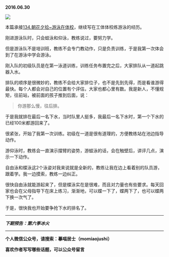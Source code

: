 **2016.06.30**

![](http://upload-images.jianshu.io/upload_images/51001-ae1ed588173066ed.JPG?imageMogr2/auto-orient/strip%7CimageView2/2/w/1240)

本篇承接[134.朝花夕拾~游泳在体校](http://www.jianshu.com/p/6a253051ed67)，继续写在工体体校练游泳的经历。

刚进游泳队时，只会蛙泳和仰泳，教练说过，要努力学。

但是游泳队不是培训班，教练不会专门教动作，只是负责训练，于是我第一次体会到了在游泳中学会游泳。

刚入队的初级队员是在第一泳道训练，训练任务布置完之后，大家排队从一道起跳器入水。

排队的顺序是很微妙的，教练不会给大家排位子，也不是先到先得，而是看谁游得最快。每个人都会对自己的位置有个评估，大家也都心里有数。我是新人，不懂规矩，往前站，被前面的孩子推到后面，说：

>你游那么慢，往后排。

于是我就排在最后一名下水，当时队里人挺多，我最后一名下水时，第一个下水的已经100米都游回来了。

很紧张，开始了我第一次训练。初级在一道是很有道理的，方便教练站在池边指导动作。

游仰泳时，教练会一直演示摆臂的姿势，游蛙泳的话，会在触壁后，讲评几点，演示一下动作。

自由泳和蝶泳这2个泳姿对我来说就是全新的，教练让我在边上看着别的队员游，跟着学。我一边摸索，教练一边纠正。

很快自由泳就能游起来了，但是蝶泳实在是很难，而且对力量也有些要求。每天回家也会在父母指导下在床上练习，渐渐地，可以蝶一下了，蝶两下了，也可以蝶两下换一次气了。

于是，很快我也开始要争抢下水的排名了。



***

***下期预告：第六季冰火***

***

**个人微信公众号，请搜索：摹喵居士（momiaojushi）**

**喜欢作者写写哪些话题，可以公众号留言**